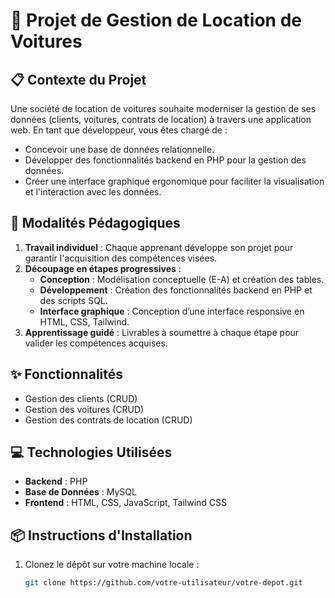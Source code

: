 # 🚗 Projet de Gestion de Location de Voitures

## 📋 Contexte du Projet
Une société de location de voitures souhaite moderniser la gestion de ses données (clients, voitures, contrats de location) à travers une application web. En tant que développeur, vous êtes chargé de :

- Concevoir une base de données relationnelle.
- Développer des fonctionnalités backend en PHP pour la gestion des données.
- Créer une interface graphique ergonomique pour faciliter la visualisation et l'interaction avec les données.

## 📝 Modalités Pédagogiques
1. **Travail individuel** : Chaque apprenant développe son projet pour garantir l'acquisition des compétences visées.
2. **Découpage en étapes progressives** :
   - **Conception** : Modélisation conceptuelle (E-A) et création des tables.
   - **Développement** : Création des fonctionnalités backend en PHP et des scripts SQL.
   - **Interface graphique** : Conception d’une interface responsive en HTML, CSS, Tailwind.
3. **Apprentissage guidé** : Livrables à soumettre à chaque étape pour valider les compétences acquises.

## ✨ Fonctionnalités
- Gestion des clients (CRUD)
- Gestion des voitures (CRUD)
- Gestion des contrats de location (CRUD)

## 💻 Technologies Utilisées
- **Backend** : PHP
- **Base de Données** : MySQL
- **Frontend** : HTML, CSS, JavaScript, Tailwind CSS

## 📦 Instructions d'Installation
1. Clonez le dépôt sur votre machine locale :
   ```bash
   git clone https://github.com/votre-utilisateur/votre-depot.git
